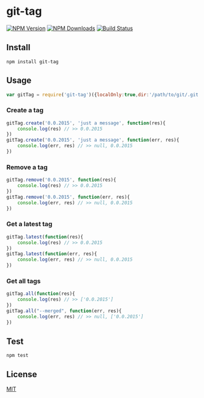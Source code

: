 # git-tag

[![NPM Version][npm-image]][npm-url]
[![NPM Downloads][downloads-image]][downloads-url]
[![Build Status][travis-image]][travis-url]

## Install

```
npm install git-tag
```
## Usage

```javascript
var gitTag = require('git-tag')({localOnly:true,dir:'/path/to/git/.git'})
```

### Create a tag

```javascript
gitTag.create('0.0.2015', 'just a message', function(res){
	console.log(res) // >> 0.0.2015
})
gitTag.create('0.0.2015', 'just a message', function(err, res){
	console.log(err, res) // >> null, 0.0.2015
})
```

### Remove a tag

```javascript
gitTag.remove('0.0.2015', function(res){
	console.log(res) // >> 0.0.2015
})
gitTag.remove('0.0.2015', function(err, res){
	console.log(err, res) // >> null, 0.0.2015
})
```

### Get a latest tag

```javascript
gitTag.latest(function(res){
	console.log(res) // >> 0.0.2015
})
gitTag.latest(function(err, res){
	console.log(err, res) // >> null, 0.0.2015
})
```

### Get all tags

```javascript
gitTag.all(function(res){
	console.log(res) // >> ['0.0.2015']
})
gitTag.all("--merged", function(err, res){
	console.log(err, res) // >> null, ['0.0.2015']
})
```


## Test

```
npm test
```

## License

[MIT](LICENSE)

[npm-image]: https://img.shields.io/npm/v/git-tag.svg?style=flat
[npm-url]: https://npmjs.org/package/git-tag
[travis-image]: https://travis-ci.org/cutsin/git-tag.svg
[travis-url]: https://travis-ci.org/cutsin/git-tag
[downloads-image]: https://img.shields.io/npm/dm/git-tag.svg?style=flat
[downloads-url]: https://npmjs.org/package/git-tag
